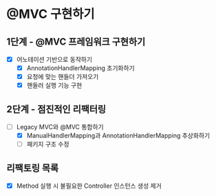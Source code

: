 # @MVC 구현하기
## 1단계 - @MVC 프레임워크 구현하기
- [x] 어노테이션 기반으로 동작하기
  - [x] AnnotationHandlerMapping 초기화하기
  - [x] 요청에 맞는 핸들더 가져오기
  - [x] 핸들러 실행 기능 구현
## 2단계 - 점진적인 리팩터링
- [ ] Legacy MVC와 @MVC 통합하기
  - [x] ManualHandlerMapping과 AnnotationHandlerMapping 추상화하기
  - [ ] 패키지 구조 수정
## 리팩토링 목록
- [x] Method 실행 시 불필요한 Controller 인스턴스 생성 제거
